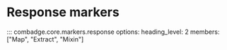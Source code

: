 # Response markers

::: combadge.core.markers.response
    options:
      heading_level: 2
      members: ["Map", "Extract", "Mixin"]
